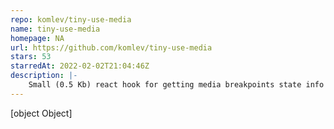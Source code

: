 ```yaml
---
repo: komlev/tiny-use-media
name: tiny-use-media
homepage: NA
url: https://github.com/komlev/tiny-use-media
stars: 53
starredAt: 2022-02-02T21:04:46Z
description: |-
    Small (0.5 Kb) react hook for getting media breakpoints state info in runtime
---
```


[object Object]
